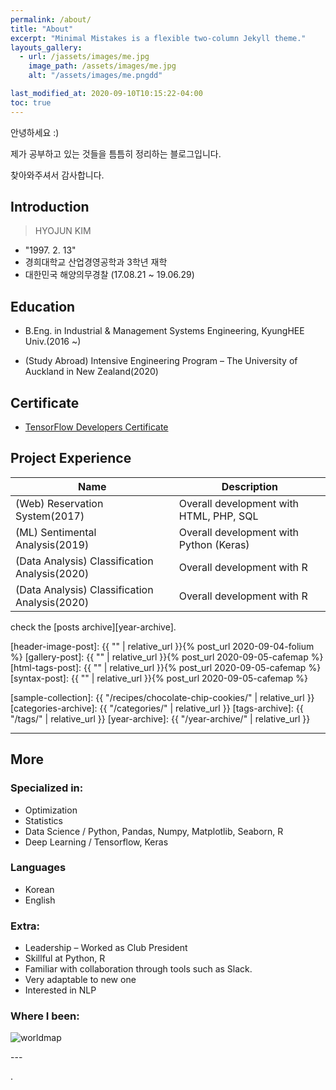 ```yaml
---
permalink: /about/
title: "About"
excerpt: "Minimal Mistakes is a flexible two-column Jekyll theme."
layouts_gallery:
  - url: /jassets/images/me.jpg
    image_path: /assets/images/me.jpg
    alt: "/assets/images/me.pngdd"

last_modified_at: 2020-09-10T10:15:22-04:00
toc: true
---
```


<p> 안녕하세요 :) </p>
<p>제가 공부하고 있는 것들을 틈틈히 정리하는 블로그입니다.</p>
<p>찾아와주셔서 감사합니다.</p>

## Introduction
> HYOJUN KIM

* "1997. 2. 13"
* 경희대학교 산업경영공학과 3학년 재학
* 대한민국 해양의무경찰 (17.08.21 ~ 19.06.29)

## Education

- B.Eng. in Industrial & Management Systems Engineering,
KyungHEE Univ.(2016 ~)

- (Study Abroad)
Intensive Engineering Program
– The University of Auckland in New Zealand(2020)

## Certificate
 - [TensorFlow Developers Certificate](https://www.credential.net/9d0112c9-3078-4433-b416-c3f12a9f13e6)

## Project Experience

| Name                                        | Description                                           |
| ------------------------------------------- | ----------------------------------------------------- |
| (Web) Reservation System(2017) | Overall development with HTML, PHP, SQL   |
| (ML) Sentimental Analysis(2019) | Overall development with Python (Keras)  |
| (Data Analysis) Classification Analysis(2020) | Overall development with R |
| (Data Analysis) Classification Analysis(2020) | Overall development with R |

check the [posts archive][year-archive].

[header-image-post]: {{ "" | relative_url }}{% post_url 2020-09-04-folium %}
[gallery-post]: {{ "" | relative_url }}{% post_url 2020-09-05-cafemap %}
[html-tags-post]: {{ "" | relative_url }}{% post_url 2020-09-05-cafemap %}
[syntax-post]: {{ "" | relative_url }}{% post_url 2020-09-05-cafemap %}

[sample-collection]: {{ "/recipes/chocolate-chip-cookies/" | relative_url }}
[categories-archive]: {{ "/categories/" | relative_url }}
[tags-archive]: {{ "/tags/" | relative_url }}
[year-archive]: {{ "/year-archive/" | relative_url }}

---

## More

### Specialized in:

- Optimization
- Statistics
- Data Science / Python, Pandas, Numpy, Matplotlib, Seaborn, R
- Deep Learning / Tensorflow, Keras

### Languages

- Korean
- English

### Extra:

- Leadership – Worked as Club President
- Skillful at Python, R
- Familiar with collaboration through tools such as Slack.
- Very adaptable to new one
- Interested in NLP

### Where I been:

<p><img src="https://tistory3.daumcdn.net/tistory/4184006/skin/images/world.svg" alt="worldmap" /></p>
---

.

